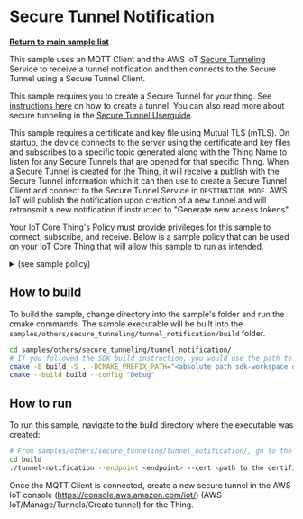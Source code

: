 # Secure Tunnel Notification

[**Return to main sample list**](../../../README.md)

This sample uses an MQTT Client and the AWS IoT [Secure Tunneling](https://docs.aws.amazon.com/iot/latest/developerguide/secure-tunneling.html) Service to receive a tunnel notification and then connects to the Secure Tunnel using a Secure Tunnel Client.

This sample requires you to create a Secure Tunnel for your thing. See [instructions here](https://docs.aws.amazon.com/iot/latest/developerguide/secure-tunneling-tutorial.html) on how to create a tunnel. You can also read more about secure tunneling in the [Secure Tunnel Userguide](../../../documents/Secure_Tunnel_Userguide.md).

This sample requires a certificate and key file using Mutual TLS (mTLS). On startup, the device connects to the server using the certificate and key files and subscribes to a specific topic generated along with the Thing Name to listen for any Secure Tunnels that are opened for that specific Thing. When a Secure Tunnel is created for the Thing, it will receive a publish with the Secure Tunnel information which it can then use to create a Secure Tunnel Client and connect to the Secure Tunnel Service in `DESTINATION MODE`. AWS IoT will publish the notification upon creation of a new tunnel and will retransmit a new notification if instructed to "Generate new access tokens".

Your IoT Core Thing's [Policy](https://docs.aws.amazon.com/iot/latest/developerguide/iot-policies.html) must provide privileges for this sample to connect, subscribe, and receive. Below is a sample policy that can be used on your IoT Core Thing that will allow this sample to run as intended.

<details>
<summary>(see sample policy)</summary>
<pre>
{
  "Version": "2012-10-17",
  "Statement": [
    {
      "Effect": "Allow",
      "Action": [
        "iot:Publish",
        "iot:Receive"
      ],
      "Resource": [
        "arn:aws:iot:<b>region</b>:<b>account</b>:topic/$aws/things/<b>thing_name</b>/tunnels/notify"
      ]
    },
    {
      "Effect": "Allow",
      "Action": [
        "iot:Subscribe"
      ],
      "Resource": [
        "arn:aws:iot:<b>region</b>:<b>account</b>:topic/$aws/things/<b>thing_name</b>/tunnels/notify"
      ]
    },
    {
      "Effect": "Allow",
      "Action": [
        "iot:Connect"
      ],
      "Resource": [
        "arn:aws:iot:<b>region</b>:<b>account</b>:client/test-*"
      ]
    }
  ]
}
</pre>

Replace with the following with the data from your AWS account:
* `<region>`: The AWS IoT Core region where you created your AWS IoT Core thing you wish to use with this sample. For example `us-east-1`.
* `<account>`: Your AWS IoT Core account ID. This is the set of numbers in the top right next to your AWS account name when using the AWS IoT Core website.
* `<thingname>`: The name of your AWS IoT Core thing you want the device connection to be associated with

Note that in a real application, you may want to avoid the use of wildcards in your ClientID or use them selectively. Please follow best practices when working with AWS on production applications using the SDK. Also, for the purposes of this sample, please make sure your policy allows a client ID of `test-*` to connect or use `--client_id <client ID here>` to send the client ID your policy supports.

</details>

## How to build

To build the sample, change directory into the sample's folder and run the cmake commands. The sample executable will be built into the `samples/others/secure_tunneling/tunnel_notification/build` folder.
```sh
cd samples/others/secure_tunneling/tunnel_notification/
# If you followed the SDK build instruction, you would use the path to `sdk-workspace` folder for `CMAKE_PREFIX_PATH` here
cmake -B build -S . -DCMAKE_PREFIX_PATH="<absolute path sdk-workspace dir>" -DCMAKE_BUILD_TYPE="Debug" .
cmake --build build --config "Debug"
```

## How to run

To run this sample, navigate to the build directory where the executable was created:

```sh
# From samples/others/secure_tunneling/tunnel_notification/, go to the build directory
cd build
./tunnel-notification --endpoint <endpoint> --cert <path to the certificate> --key <path to the private key> --thing_name <thing name>
```
Once the MQTT Client is connected, create a new secure tunnel in the AWS IoT console (https://console.aws.amazon.com/iot/) (AWS IoT/Manage/Tunnels/Create tunnel) for the Thing.
